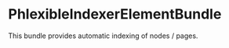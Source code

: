 PhlexibleIndexerElementBundle
=============================

This bundle provides automatic indexing of nodes / pages.
